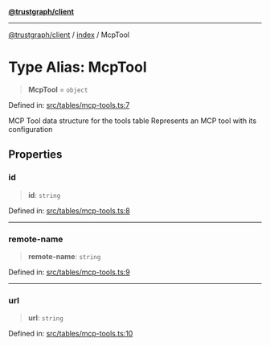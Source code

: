 [**@trustgraph/client**](../../README.md)

***

[@trustgraph/client](../../README.md) / [index](../README.md) / McpTool

# Type Alias: McpTool

> **McpTool** = `object`

Defined in: [src/tables/mcp-tools.ts:7](https://github.com/trustgraph-ai/trustgraph-ts-client/blob/9a2bad46722f27bb783391eed1d9289614cc905a/src/tables/mcp-tools.ts#L7)

MCP Tool data structure for the tools table
Represents an MCP tool with its configuration

## Properties

### id

> **id**: `string`

Defined in: [src/tables/mcp-tools.ts:8](https://github.com/trustgraph-ai/trustgraph-ts-client/blob/9a2bad46722f27bb783391eed1d9289614cc905a/src/tables/mcp-tools.ts#L8)

***

### remote-name

> **remote-name**: `string`

Defined in: [src/tables/mcp-tools.ts:9](https://github.com/trustgraph-ai/trustgraph-ts-client/blob/9a2bad46722f27bb783391eed1d9289614cc905a/src/tables/mcp-tools.ts#L9)

***

### url

> **url**: `string`

Defined in: [src/tables/mcp-tools.ts:10](https://github.com/trustgraph-ai/trustgraph-ts-client/blob/9a2bad46722f27bb783391eed1d9289614cc905a/src/tables/mcp-tools.ts#L10)
